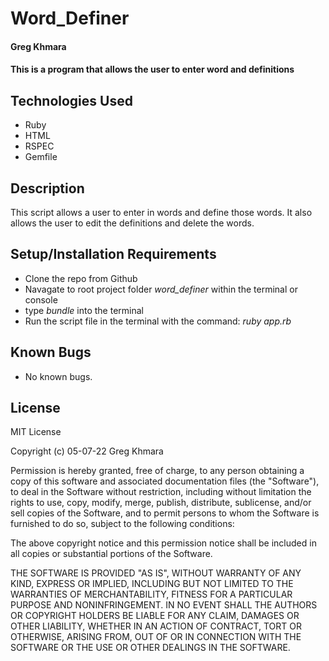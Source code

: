 # Word_Definer

#### Greg Khmara

#### This is a program that allows the user to enter word and definitions

## Technologies Used

* Ruby
* HTML
* RSPEC
* Gemfile

## Description

This script allows a user to enter in words and define those words. It also allows the user to edit the definitions and delete the words.

## Setup/Installation Requirements

* Clone the repo from Github
* Navagate to root project folder *word_definer* within the terminal or console
* type *bundle* into the terminal
* Run the script file in the terminal with the command: *ruby app.rb*

## Known Bugs

* No known bugs.

## License

MIT License

Copyright (c) 05-07-22 Greg Khmara

Permission is hereby granted, free of charge, to any person obtaining a copy
of this software and associated documentation files (the "Software"), to deal
in the Software without restriction, including without limitation the rights
to use, copy, modify, merge, publish, distribute, sublicense, and/or sell
copies of the Software, and to permit persons to whom the Software is
furnished to do so, subject to the following conditions:

The above copyright notice and this permission notice shall be included in all
copies or substantial portions of the Software.

THE SOFTWARE IS PROVIDED "AS IS", WITHOUT WARRANTY OF ANY KIND, EXPRESS OR
IMPLIED, INCLUDING BUT NOT LIMITED TO THE WARRANTIES OF MERCHANTABILITY,
FITNESS FOR A PARTICULAR PURPOSE AND NONINFRINGEMENT. IN NO EVENT SHALL THE
AUTHORS OR COPYRIGHT HOLDERS BE LIABLE FOR ANY CLAIM, DAMAGES OR OTHER
LIABILITY, WHETHER IN AN ACTION OF CONTRACT, TORT OR OTHERWISE, ARISING FROM,
OUT OF OR IN CONNECTION WITH THE SOFTWARE OR THE USE OR OTHER DEALINGS IN THE
SOFTWARE.